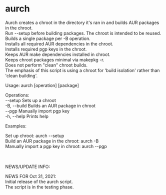 # aurch
Aurch creates a chroot in the directory it's ran in and builds AUR packages in the chroot. <br>
Run --setup before building packages. The chroot is intended to be reused. <br>
Builds a single package per -B operation. <br>
Installs all required AUR dependencies in the chroot. <br>
Installs required pgp keys in the chroot. <br>
Keeps AUR make dependencies installed in chroot. <br>
Keeps chroot packages minimal via makepkg -r. <br>
Does not perform "clean" chroot builds. <br>
The emphasis of this script is using a chroot for 'build isolation' rather than 'clean building'. <br>

Usage: aurch [operation] [package]<br>

Operations: <br>
		    --setup	Sets up a chroot <br>
		-B, --build	Builds an AUR package in chroot <br>
		    --pgp	Manually import pgp key <br>
		-h, --help	Prints help <br>

Examples: <br>

Set up chroot:				aurch --setup <br>
Build an AUR package in the chroot:	aurch -B <aurpackage> <br>
Manually import a pgp key in chroot:	aurch --pgp <short or long key id> <br>

<br>
<br>
NEWS/UPDATE INFO:<br>

NEWS FOR Oct 31, 2021: <br>
Initial release of the aurch script. <br>
The script is in the testing phase. <br>
